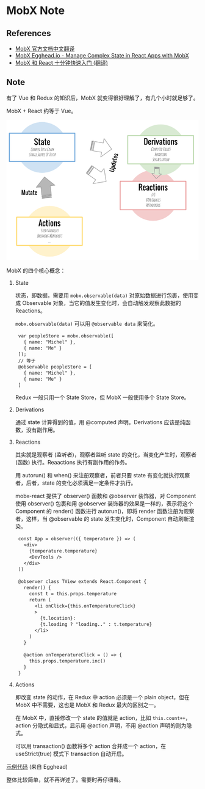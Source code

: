 # MobX Note

## References

- [MobX 官方文档中文翻译](http://cn.mobx.js.org/)
- [MobX Egghead.io - Manage Complex State in React Apps with MobX](https://egghead.io/courses/manage-complex-state-in-react-apps-with-mobx)
- [MobX 和 React 十分钟快速入门 (翻译)](http://www.zcfy.cc/article/mobx-ten-minute-introduction-to-mobx-and-react-4306.html)

## Note

有了 Vue 和 Redux 的知识后，MobX 就变得很好理解了，有几个小时就足够了。

MobX + React 约等于 Vue。

![](../art/mobx.png)

MobX 的四个核心概念：

1. State

   状态，即数据，需要用 `mobx.observable(data)` 对原始数据进行包裹，使用变成 Observable 对象，当它的值发生变化时，会自动触发观察此数据的 Reactions。

   `mobx.observable(data)` 可以用 `@observable data` 来简化。

        var peopleStore = mobx.observable([
          { name: "Michel" },
          { name: "Me" }
        ]);
        // 等于
        @observable peopleStore = [
          { name: "Michel" },
          { name: "Me" }
        ]

   Redux 一般只用一个 State Store，但 MobX 一般使用多个 State Store。

1. Derivations

   通过 state 计算得到的值，用 @computed 声明。Derivations 应该是纯函数，没有副作用。

1. Reactions

   其实就是观察者 (监听者)，观察者监听 state 的变化，当变化产生时，观察者 (函数) 执行。Reaactions 执行有副作用的作务。

   用 autorun() 和 when() 来注册观察者，前者只要 state 有变化就执行观察者，后者，state 的变化必须满足一定条件才执行。

   mobx-react 提供了 observer() 函数和 @observer 装饰器，对 Component 使用 observer() 包裹和用 @observer 装饰器的效果是一样的，表示将这个 Component 的 render() 函数进行 autorun()，即将 render 函数注册为观察者，这样，当 @observable 的 state 发生变化时，Component 自动刷新渲染。

        const App = observer(({ temperature }) => (
          <div>
            {temperature.temperature}
            <DevTools />
          </div>
        ))

        @observer class TView extends React.Component {
          render() {
            const t = this.props.temperature
            return (
              <li onClick={this.onTemperatureClick}
              >
                {t.location}:
                {t.loading ? "loading.." : t.temperature}
              </li>
            )
          }

          @action onTemperatureClick = () => {
            this.props.temperature.inc()
          }
        }

1. Actions

   即改变 state 的动作，在 Redux 中 action 必须是一个 plain object，但在 MobX 中不需要，这也是 MobX 和 Redux 最大的区别之一。

   在 MobX 中，直接修改一个 state 的值就是 action，比如 `this.count++`，action 分隐式和显式，显示用 @action 声明，不用 @action 声明的则为隐式。

   可以用 transaction() 函数将多个 action 合并成一个 action，在 useStrict(true) 模式下 transaction 自动开启。

[示例代码](../code/mobx-egghead/index.jsx) (来自 Egghead)

整体比较简单，就不再详述了。需要时再仔细看。
